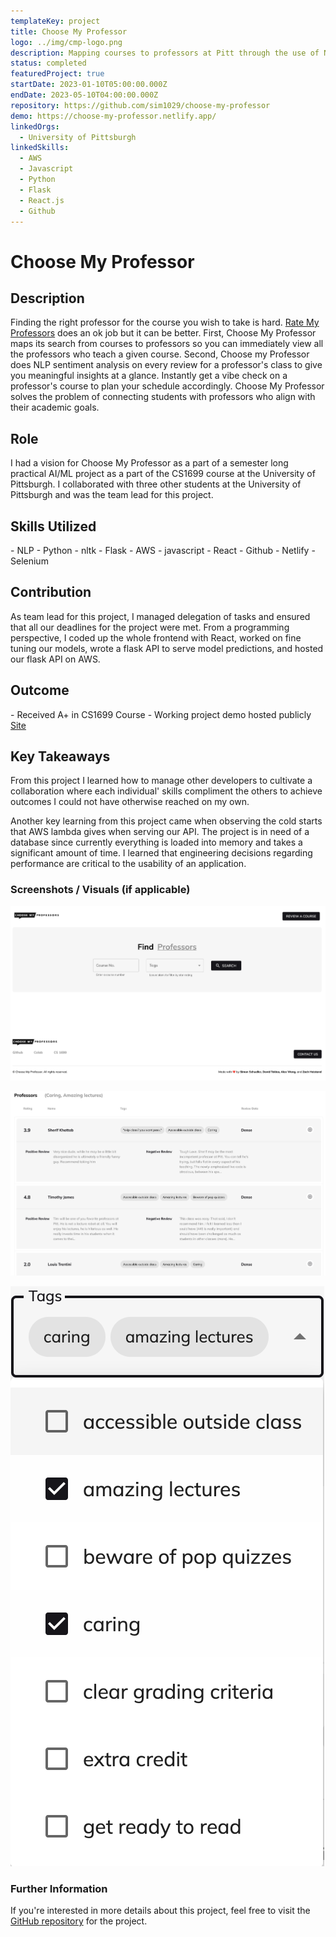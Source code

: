 ```yaml
---
templateKey: project
title: Choose My Professor
logo: ../img/cmp-logo.png
description: Mapping courses to professors at Pitt through the use of NLP transformer models
status: completed
featuredProject: true
startDate: 2023-01-10T05:00:00.000Z
endDate: 2023-05-10T04:00:00.000Z
repository: https://github.com/sim1029/choose-my-professor
demo: https://choose-my-professor.netlify.app/
linkedOrgs:
  - University of Pittsburgh
linkedSkills:
  - AWS
  - Javascript
  - Python
  - Flask
  - React.js
  - Github
---
```

# Choose My Professor

## **Description**

F﻿inding the right professor for the course you wish to take is hard. [Rate My Professors](https://www.ratemyprofessors.com/) does an ok job but it can be better. First, Choose My Professor maps its search from courses to professors so you can immediately view all the professors who teach a given course. Second, Choose my Professor does NLP sentiment analysis on every review for a professor's class to give you meaningful insights at a glance. Instantly get a vibe check on a professor's course to plan your schedule accordingly. Choose My Professor solves the problem of connecting students with professors who align with their academic goals.

## **Role**

I had a vision for Choose My Professor as a part of a semester long practical AI/ML project as a part of the CS1699 course at the University of Pittsburgh. I collaborated with three other students at the University of Pittsburgh and was the team lead for this project.

## **Skills Utilized**

\-﻿ NLP
-﻿ Python
-﻿ nltk
-﻿ Flask
-﻿ AWS
-﻿ javascript
-﻿ React
-﻿ Github
-﻿ Netlify
-﻿ Selenium

## **Contribution**

As team lead for this project, I managed delegation of tasks and ensured that all our deadlines for the project were met. From a programming perspective, I coded up the whole frontend with React, worked on fine tuning our models, wrote a flask API to serve model predictions, and hosted our flask API on AWS.

## **Outcome**

\-﻿ Received A+ in CS1699 Course
-﻿ Working project demo hosted publicly [Site](https://choose-my-professor.netlify.app/)

## **Key Takeaways**

F﻿rom this project I learned how to manage other developers to cultivate a collaboration where each individual' skills compliment the others to achieve outcomes I could not have otherwise reached on my own.

A﻿nother key learning from this project came when observing the cold starts that AWS lambda gives when serving our API. The project is in need of a database since currently everything is loaded into memory and takes a significant amount of time. I learned that engineering decisions regarding performance are critical to the usability of an application.

### Screenshots / Visuals (if applicable)

![CMP Splash](cmp-splash-ss.png "Splash Page")

![CMP Results](cmp-results-ss.png "Search Results")

![CMP Tags](cmp-tags-ss.png "Search Tags")

### Further Information

If you're interested in more details about this project, feel free to visit the [GitHub repository](https://github.com/sim1029/choose-my-professor) for the project.